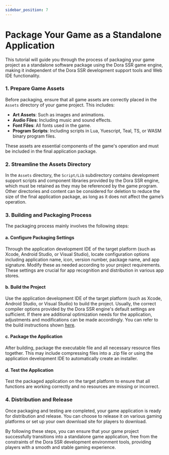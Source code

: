 ```yaml
---
sidebar_position: 7
---
```


# Package Your Game as a Standalone Application

This tutorial will guide you through the process of packaging your game project as a standalone software package using the Dora SSR game engine, making it independent of the Dora SSR development support tools and Web IDE functionality.

### 1. Prepare Game Assets

Before packaging, ensure that all game assets are correctly placed in the `Assets` directory of your game project. This includes:

- **Art Assets**: Such as images and animations.
- **Audio Files**: Including music and sound effects.
- **Font Files**: All fonts used in the game.
- **Program Scripts**: Including scripts in Lua, Yuescript, Teal, TS, or WASM binary program files.

These assets are essential components of the game's operation and must be included in the final application package.

### 2. Streamline the Assets Directory

In the `Assets` directory, the `Script/Lib` subdirectory contains development support scripts and component libraries provided by the Dora SSR engine, which must be retained as they may be referenced by the game program. Other directories and content can be considered for deletion to reduce the size of the final application package, as long as it does not affect the game’s operation.

### 3. Building and Packaging Process

The packaging process mainly involves the following steps:

#### a. Configure Packaging Settings
Through the application development IDE of the target platform (such as Xcode, Android Studio, or Visual Studio), locate configuration options including application name, icon, version number, package name, and app signature. Modify these as needed according to your project requirements. These settings are crucial for app recognition and distribution in various app stores.

#### b. Build the Project
Use the application development IDE of the target platform (such as Xcode, Android Studio, or Visual Studio) to build the project. Usually, the correct compiler options provided by the Dora SSR engine's default settings are sufficient. If there are additional optimization needs for the application, adjustments and modifications can be made accordingly. You can refer to the build instructions shown [here](/docs/tutorial/dev-configuration).

#### c. Package the Application
After building, package the executable file and all necessary resource files together. This may include compressing files into a .zip file or using the application development IDE to automatically create an installer.

#### d. Test the Application
Test the packaged application on the target platform to ensure that all functions are working correctly and no resources are missing or incorrect.

### 4. Distribution and Release

Once packaging and testing are completed, your game application is ready for distribution and release. You can choose to release it on various gaming platforms or set up your own download site for players to download.

By following these steps, you can ensure that your game project successfully transitions into a standalone game application, free from the constraints of the Dora SSR development environment tools, providing players with a smooth and stable gaming experience.